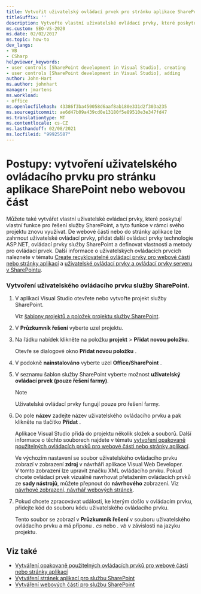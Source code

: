 ```yaml
---
title: Vytvořit uživatelský ovládací prvek pro stránku aplikace SharePoint nebo webovou část
titleSuffix: ''
description: Vytvořte vlastní uživatelské ovládací prvky, které poskytují vlastní funkce pro vaše řešení služby SharePoint, a pak tuto funkci znovu použijte v rámci webové části nebo stránky aplikace.
ms.custom: SEO-VS-2020
ms.date: 02/02/2017
ms.topic: how-to
dev_langs:
- VB
- CSharp
helpviewer_keywords:
- user controls [SharePoint development in Visual Studio], creating
- user controls [SharePoint development in Visual Studio], adding
author: John-Hart
ms.author: johnhart
manager: jmartens
ms.workload:
- office
ms.openlocfilehash: 43386f3ba450058d6aaf8ab180e331d2f303a235
ms.sourcegitcommit: ae6d47b09a439cd0e13180f5e89510e3e347fd47
ms.translationtype: MT
ms.contentlocale: cs-CZ
ms.lasthandoff: 02/08/2021
ms.locfileid: "99925587"
---
```

# <a name="how-to-create-a-user-control-for-a-sharepoint-application-page-or-web-part"></a>Postupy: vytvoření uživatelského ovládacího prvku pro stránku aplikace SharePoint nebo webovou část
  Můžete také vytvářet vlastní uživatelské ovládací prvky, které poskytují vlastní funkce pro řešení služby SharePoint, a tyto funkce v rámci svého projektu znovu využívat. De webové části nebo do stránky aplikace lze zahrnout uživatelské ovládací prvky, přidat další ovládací prvky technologie ASP.NET, ovládací prvky služby SharePoint a definovat vlastnosti a metody pro ovládací prvek. Další informace o uživatelských ovládacích prvcích naleznete v tématu [Create recyklovatelné ovládací prvky pro webové části nebo stránky aplikací](../sharepoint/creating-reusable-controls-for-web-parts-or-application-pages.md) a [uživatelské ovládací prvky a ovládací prvky serveru v SharePointu](https://blogs.msdn.microsoft.com/kaevans/2011/04/28/user-controls-and-server-controls-in-sharepoint/).

### <a name="to-create-a-user-control-for-sharepoint"></a>Vytvoření uživatelského ovládacího prvku služby SharePoint.

1. V aplikaci Visual Studio otevřete nebo vytvořte projekt služby SharePoint.

     Viz [šablony projektů a položek projektu služby SharePoint](../sharepoint/sharepoint-project-and-project-item-templates.md).

2. V **Průzkumník řešení** vyberte uzel projektu.

3. Na řádku nabídek klikněte na položku **projekt**  >  **Přidat novou položku**.

     Otevře se dialogové okno **Přidat novou položku** .

4. V podokně **nainstalováno** vyberte uzel **Office/SharePoint** .

5. V seznamu šablon služby SharePoint vyberte možnost **uživatelský ovládací prvek (pouze řešení farmy)**.

    > [!NOTE]
    > Uživatelské ovládací prvky fungují pouze pro řešení farmy.

6. Do pole **název** zadejte název uživatelského ovládacího prvku a pak klikněte na tlačítko **Přidat** .

     Aplikace Visual Studio přidá do projektu několik složek a souborů. Další informace o těchto souborech najdete v tématu [vytvoření opakovaně použitelných ovládacích prvků pro webové části nebo stránky aplikací](../sharepoint/creating-reusable-controls-for-web-parts-or-application-pages.md).

     Ve výchozím nastavení se soubor uživatelského ovládacího prvku zobrazí v zobrazení **zdroj** v návrháři aplikace Visual Web Developer. V tomto zobrazení lze upravit značku XML ovládacího prvku. Pokud chcete ovládací prvek vizuálně navrhovat přetažením ovládacích prvků ze **sady nástrojů**, můžete přepnout do **návrhového** zobrazení. Viz [návrhové zobrazení, návrhář webových stránek](/previous-versions/aspnet/ms178149\(v\=vs.100\)).

7. Pokud chcete zpracovávat události, ke kterým došlo v ovládacím prvku, přidejte kód do souboru kódu uživatelského ovládacího prvku.

     Tento soubor se zobrazí v **Průzkumník řešení** v souboru uživatelského ovládacího prvku a má příponu *. cs* nebo *. vb* v závislosti na jazyku projektu.

## <a name="see-also"></a>Viz také
- [Vytváření opakovaně použitelných ovládacích prvků pro webové části nebo stránky aplikací](../sharepoint/creating-reusable-controls-for-web-parts-or-application-pages.md)
- [Vytváření stránek aplikací pro službu SharePoint](../sharepoint/creating-application-pages-for-sharepoint.md)
- [Vytváření webových částí pro službu SharePoint](../sharepoint/creating-web-parts-for-sharepoint.md)
